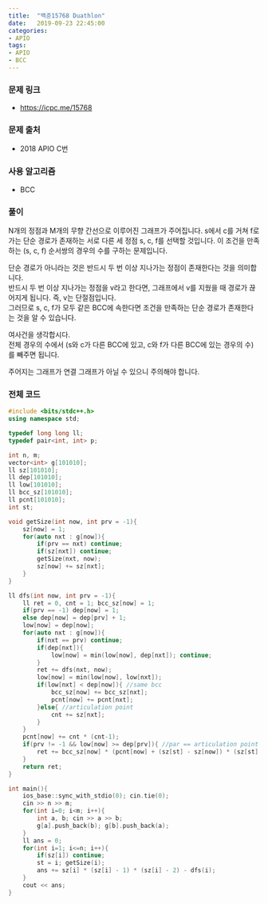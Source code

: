 ```yaml
---
title:  "백준15768 Duathlon"
date:   2019-09-23 22:45:00
categories:
- APIO
tags:
- APIO
- BCC
---
```


### 문제 링크
* https://icpc.me/15768

### 문제 출처
* 2018 APIO C번

### 사용 알고리즘
* BCC

### 풀이
N개의 정점과 M개의 무향 간선으로 이루어진 그래프가 주어집니다. s에서 c를 거쳐 f로 가는 단순 경로가 존재하는 서로 다른 세 정점 s, c, f를 선택할 것입니다. 이 조건을 만족하는 (s, c, f) 순서쌍의 경우의 수를 구하는 문제입니다.

단순 경로가 아니라는 것은 반드시 두 번 이상 지나가는 정점이 존재한다는 것을 의미합니다.<br>
반드시 두 번 이상 지나가는 정점을 v라고 한다면, 그래프에서 v를 지웠을 때 경로가 끊어지게 됩니다. 즉, v는 단절점입니다.<br>
그러므로 s, c, f가 모두 같은 BCC에 속한다면 조건을 만족하는 단순 경로가 존재한다는 것을 알 수 있습니다.

여사건을 생각합시다.<br>
전체 경우의 수에서 (s와 c가 다른 BCC에 있고, c와 f가 다른 BCC에 있는 경우의 수)를 빼주면 됩니다.

주어지는 그래프가 연결 그래프가 아닐 수 있으니 주의해야 합니다.

### 전체 코드
```cpp
#include <bits/stdc++.h>
using namespace std;

typedef long long ll;
typedef pair<int, int> p;

int n, m;
vector<int> g[101010];
ll sz[101010];
ll dep[101010];
ll low[101010];
ll bcc_sz[101010];
ll pcnt[101010];
int st;

void getSize(int now, int prv = -1){
	sz[now] = 1;
	for(auto nxt : g[now]){
		if(prv == nxt) continue;
		if(sz[nxt]) continue;
		getSize(nxt, now);
		sz[now] += sz[nxt];
	}
}

ll dfs(int now, int prv = -1){
	ll ret = 0, cnt = 1; bcc_sz[now] = 1;
	if(prv == -1) dep[now] = 1;
	else dep[now] = dep[prv] + 1;
	low[now] = dep[now];
	for(auto nxt : g[now]){
		if(nxt == prv) continue;
		if(dep[nxt]){
			low[now] = min(low[now], dep[nxt]); continue;
		}
		ret += dfs(nxt, now);
		low[now] = min(low[now], low[nxt]);
		if(low[nxt] < dep[now]){ //same bcc
			bcc_sz[now] += bcc_sz[nxt];
			pcnt[now] += pcnt[nxt];
		}else{ //articulation point
			cnt += sz[nxt];
		}
	}
	pcnt[now] += cnt * (cnt-1);
	if(prv != -1 && low[now] >= dep[prv]){ //par == articulation point
		ret += bcc_sz[now] * (pcnt[now] + (sz[st] - sz[now]) * (sz[st] - sz[now] - 1));
	}
	return ret;
}

int main(){
	ios_base::sync_with_stdio(0); cin.tie(0);
	cin >> n >> m;
	for(int i=0; i<m; i++){
		int a, b; cin >> a >> b;
		g[a].push_back(b); g[b].push_back(a);
	}
	ll ans = 0;
	for(int i=1; i<=n; i++){
		if(sz[i]) continue;
		st = i; getSize(i);
		ans += sz[i] * (sz[i] - 1) * (sz[i] - 2) - dfs(i);
	}
	cout << ans;
}
```
